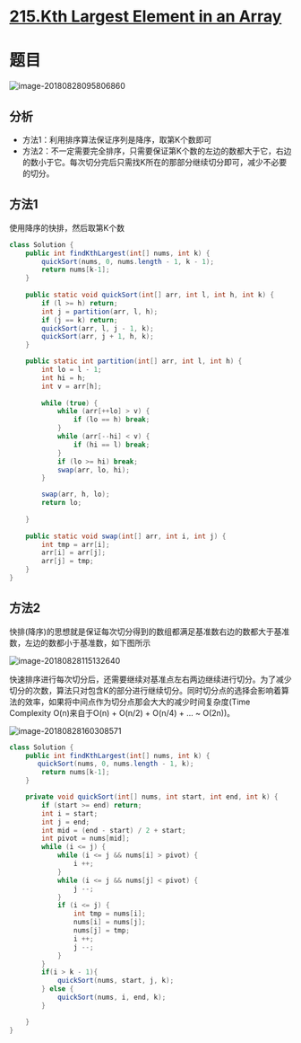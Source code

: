 # [215.Kth Largest Element in an Array](https://leetcode.com/problems/kth-largest-element-in-an-array/)

# 题目

![image-20180828095806860](/Users/leung/test_file/my_github/NoteBook/CSNote/Algorithm/img/image-20180828095806860.png)

## 分析

- 方法1：利用排序算法保证序列是降序，取第K个数即可
- 方法2：不一定需要完全排序，只需要保证第K个数的左边的数都大于它，右边的数小于它。每次切分完后只需找K所在的那部分继续切分即可，减少不必要的切分。

## 方法1

使用降序的快排，然后取第K个数

```java
class Solution {
    public int findKthLargest(int[] nums, int k) {
		quickSort(nums, 0, nums.length - 1, k - 1);
		return nums[k-1];
	}
	
	public static void quickSort(int[] arr, int l, int h, int k) {
		if (l >= h) return;
		int j = partition(arr, l, h);
		if (j == k) return;
		quickSort(arr, l, j - 1, k);
		quickSort(arr, j + 1, h, k);
	}

	public static int partition(int[] arr, int l, int h) {
		int lo = l - 1;
		int hi = h;
		int v = arr[h];
		
		while (true) {
			while (arr[++lo] > v) {
				if (lo == h) break;
			}
			while (arr[--hi] < v) {
				if (hi == l) break;
			}
			if (lo >= hi) break;
			swap(arr, lo, hi);
		}

		swap(arr, h, lo);
		return lo;
		
	}
	
	public static void swap(int[] arr, int i, int j) {
		int tmp = arr[i];
		arr[i] = arr[j];
		arr[j] = tmp;
	}
}
```

## 方法2

快排(降序)的思想就是保证每次切分得到的数组都满足基准数右边的数都大于基准数，左边的数都小于基准数，如下图所示

![image-20180828115132640](/Users/leung/test_file/my_github/NoteBook/CSNote/Algorithm/img/image-20180828115132640.png)

快速排序进行每次切分后，还需要继续对基准点左右两边继续进行切分。为了减少切分的次数，算法只对包含K的部分进行继续切分。同时切分点的选择会影响着算法的效率，如果将中间点作为切分点那会大大的减少时间复杂度(Time Complexity O(n)来自于O(n) + O(n/2) + O(n/4) + ... ~ O(2n))。

![image-20180828160308571](/Users/leung/test_file/my_github/NoteBook/CSNote/Algorithm/img/image-20180828160308571.png)

```java
class Solution {
    public int findKthLargest(int[] nums, int k) {
       quickSort(nums, 0, nums.length - 1, k);
        return nums[k-1];
    }

    private void quickSort(int[] nums, int start, int end, int k) {
        if (start >= end) return;
        int i = start;
        int j = end;
        int mid = (end - start) / 2 + start;
        int pivot = nums[mid];
        while (i <= j) {
            while (i <= j && nums[i] > pivot) {
                i ++;
            }
            while (i <= j && nums[j] < pivot) {
                j --;
            }
            if (i <= j) {
                int tmp = nums[i];
                nums[i] = nums[j];
                nums[j] = tmp;
                i ++;
                j --;
            }
        }
        if(i > k - 1){
            quickSort(nums, start, j, k);
        } else {
            quickSort(nums, i, end, k);
        }

    }
}
```

